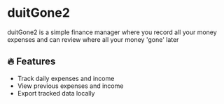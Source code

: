 # duitGone2

duitGone2 is a simple finance manager where you record all your money expenses and can review where all your money 'gone' later

## 🔥 Features

- Track daily expenses and income
- View previous expenses and income
- Export tracked data locally

